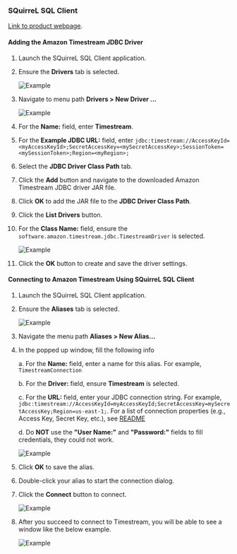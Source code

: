 ### SQuirreL SQL Client 
[Link to product webpage](https://sourceforge.net/projects/squirrel-sql/).

#### Adding the Amazon Timestream JDBC Driver

1. Launch the SQuirreL SQL Client application.
2. Ensure the **Drivers** tab is selected.

    ![Example](../images/squirrel/squirrel1.png)

3. Navigate to menu path **Drivers > New Driver ...**

    ![Example](../images/squirrel/squirrel2.png)

4. For the **Name:** field, enter **Timestream**.
5. For the **Example JDBC URL:** field, enter `jdbc:timestream://AccessKeyId=<myAccessKeyId>;SecretAccessKey=<mySecretAccessKey>;SessionToken=<mySessionToken>;Region=<myRegion>;`
6. Select the **JDBC Driver Class Path** tab.
7. Click the **Add** button and navigate to the downloaded Amazon Timestream JDBC driver JAR file.
8. Click **OK** to add the JAR file to the **JDBC Driver Class Path**.
9. Click the **List Drivers** button.
10. For the **Class Name:** field, ensure the `software.amazon.timestream.jdbc.TimestreamDriver` is selected.

    ![Example](../images/squirrel/squirrel3.png)

11. Click the **OK** button to create and save the driver settings.

#### Connecting to Amazon Timestream Using SQuirreL SQL Client

1. Launch the SQuirreL SQL Client application.
2. Ensure the **Aliases** tab is selected.

    ![Example](../images/squirrel/squirrel4.png)

3. Navigate the menu path **Aliases > New Alias...**
4. In the popped up window, fill the following info

    a. For the **Name:** field, enter a name for this alias. For example, `TimestreamConnection`
    
    b. For the **Driver:** field, ensure **Timestream** is selected.

    c. For the **URL:** field, enter your JDBC connection string. For example, `jdbc:timestream://AccessKeyId=myAccessKeyId;SecretAccessKey=mySecretAccessKey;Region=us-east-1;`. For a list of connection properties (e.g., Access Key, Secret Key, etc.), see [README](../../README.md#optional-connection-properties)

    d. Do **NOT** use the **"User Name:"** and **"Password:"** fields to fill credentials, they could not work.

    ![Example](../images/squirrel/squirrel5.png)

5. Click **OK** to save the alias.
6. Double-click your alias to start the connection dialog.
7. Click the **Connect** button to connect.

    ![Example](../images/squirrel/squirrel6.png)

8. After you succeed to connect to Timestream, you will be able to see a window like the below example.

    ![Example](../images/squirrel/squirrel7.png)